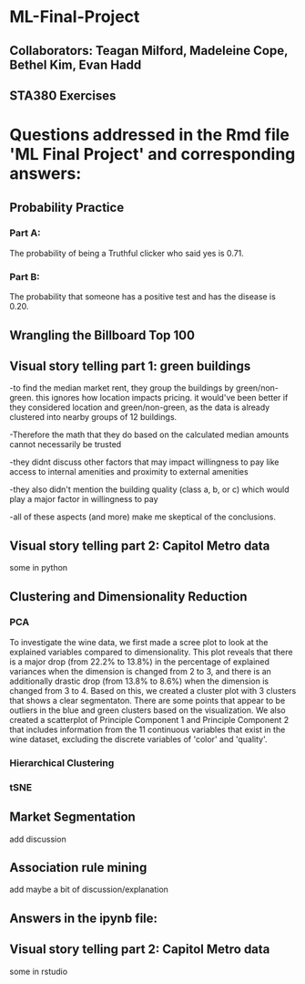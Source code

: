 # ML-Final-Project
## Collaborators: Teagan Milford, Madeleine Cope, Bethel Kim, Evan Hadd
## STA380 Exercises

# Questions addressed in the Rmd file 'ML Final Project' and corresponding answers:
## Probability Practice
### Part A:
The probability of being a Truthful clicker who said yes is 0.71.
### Part B:
The probability that someone has a positive test and has the disease is 0.20.

## Wrangling the Billboard Top 100
## Visual story telling part 1: green buildings
-to find the median market rent, they group the buildings by green/non-green. this ignores how location impacts pricing. it would've been better if they considered location and green/non-green, as the data is already clustered into nearby groups of 12 buildings. 

-Therefore the math that they do based on the calculated median amounts cannot necessarily be trusted

-they didnt discuss other factors that may impact willingness to pay like access to internal amenities and proximity to external amenities


-they also didn't mention the building quality (class a, b, or c) which would play a major factor in willingness to pay

-all of these aspects (and more) make me skeptical of the conclusions.

## Visual story telling part 2: Capitol Metro data
some in python

## Clustering and Dimensionality Reduction
### PCA
To investigate the wine data, we first made a scree plot to look at the explained variables compared to dimensionality. This plot reveals that there is a major drop (from 22.2% to 13.8%) in the percentage of explained variances when the dimension is changed from 2 to 3, and there is an additionally drastic drop (from 13.8% to 8.6%) when the dimension is changed from 3 to 4. Based on this, we created a cluster plot with 3 clusters that shows a clear segmentaton. There are some points that appear to be outliers in the blue and green clusters based on the visualization.
We also created a scatterplot of Principle Component 1 and Principle Component 2 that includes information from the 11 continuous variables that exist in the wine dataset, excluding the discrete variables of 'color' and 'quality'. 

### Hierarchical Clustering

### tSNE

## Market Segmentation
add discussion

## Association rule mining
add maybe a bit of discussion/explanation

## Answers in the ipynb file:
## Visual story telling part 2: Capitol Metro data
some in rstudio


